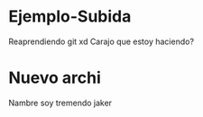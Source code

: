 # Ejemplo-Subida
Reaprendiendo git xd
Carajo que estoy haciendo?
# Nuevo archi
Nambre soy tremendo jaker
